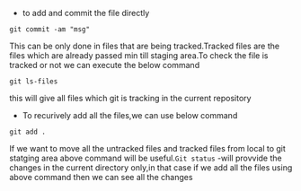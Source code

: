 - to add and commit the file directly

`git commit -am "msg"`

This can be only done in files that are being tracked.Tracked files are the files which are already passed min till  staging area.To check the file is tracked or not we can execute the below    command

`git ls-files`

this will give all files which git is tracking in the current repository


- To recurively add all the files,we can use below command

`git add .`

If we want to move all the untracked files and tracked files from local to git statging area above command will be useful.`Git status` -will provvide the changes in the current directory only,in that case if we add all the files using above command then we can see all the changes
